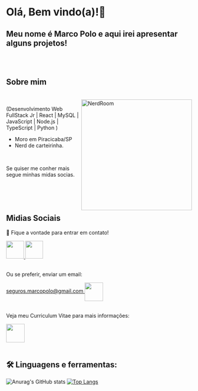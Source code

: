 # Olá, Bem vindo(a)!👋
## Meu nome é Marco Polo e aqui irei apresentar alguns projetos!
<br/>
<br/>

## Sobre mim
<br/>
<img align="right" alt="NerdRoom" src="https://www.alura.com.br/artigos/assets/hello-world-em-varias-linguagens/imagem1.gif"  width="300px"/>
<br/>
(Desenvolvimento Web FullStack Jr | React | MySQL | JavaScript | Node.js | TypeScript | Python )

- Moro em Piracicaba/SP  
- Nerd de carteirinha.

<br/>

Se quiser me conher mais segue minhas midas socias.
<br/>
<br/>
<br/>
<br/>
<br/>

## Midias Sociais

<!-- <img align="right" alt="NerdRoom" src="https://64.media.tumblr.com/fad698de81abf1f122ea815789e2d757/1ed9c10b867a1f1f-ca/s500x750/7ecc332ca2e0b210140d8f4b1ccfed85b0f7efb2.gifv"  width="400px"/> -->

💬 Fique a vontade para entrar em contato!

<a href="https://github.com/marcoPoloJr/" target="_blank">
  <img src="https://cdn.iconscout.com/icon/free/png-256/github-108-438008.png" width="48px" height="48px">
</a>
<a href="https://www.linkedin.com/in/marcopolojr/" target="_blank">
  <img src="https://i.ibb.co/Kx2GSrT/linkedin.png" width="48px" height="48px">
</a>
  <br/>
  <br/>
 
Ou se preferir, enviar um email:

<a href="mailto: seguros.marcopolo@gmail.com">
  seguros.marcopolo@gmail.com
	<img
			align="center"
			height="50"
			src="https://static-00.iconduck.com/assets.00/gmail-icon-509x512-ikquhn8l.png" />
	</a>
  <br/>
  <br/>

Veja meu Curriculum Vitae para mais informações:

<a href="https://github.com/marcoPoloJr/MarcoPoloJr/blob/main/Curriculo%20Marco%20Polo%20(1).pdf" target="_blank">
  <img
			align="center"
			height="50"
			src="https://cdn-icons-png.flaticon.com/512/6614/6614677.png" />
 </a> 
 <br/>
 <br/>






## 🛠 Linguagens e ferramentas:

![Anurag's GitHub stats](https://github-readme-stats.vercel.app/api?username=MarcoPoloJr&show_icons=true&theme=transparent)
[![Top Langs](https://github-readme-stats.vercel.app/api/top-langs/?username=MarcoPoloJr&layout=compact&theme=transparent)](https://github.com/anuraghazra/github-readme-stats)
